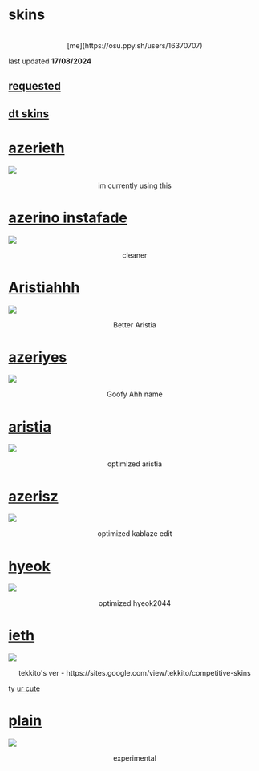 # skins
<p align="center">
<br>
[me](https://osu.ppy.sh/users/16370707)
  
last updated <b>17/08/2024</b>
</p>

## [requested](https://github.com/0icj/skins/blob/main/Requested.md)
## [dt skins](https://github.com/0icj/skins/blob/main/DT.md)

# [azerieth](https://github.com/0icj/skins/raw/main/main/azerieth.osk)
[![](https://github.com/0icj/skins/blob/main/main/azerieth.png?raw=true)](https://github.com/0icj/skins/raw/main/main/azerieth.osk)
<p align="center">
im currently using this
</p>

# [azerino instafade](https://github.com/0icj/skins/raw/main/instafade/azerino%20instafade.osk)
[![](https://github.com/0icj/skins/blob/main/preview/azerino%20instafade.png?raw=true)](https://github.com/0icj/skins/raw/main/instafade/azerino%20instafade.osk)
<p align="center">
cleaner
</p>

# [Aristiahhh](https://github.com/0icj/skins/raw/main/nm/Aristiahhh.osk)
[![](https://github.com/0icj/skins/blob/main/preview/Aristiahhh.png?raw=true)](https://github.com/0icj/skins/raw/main/nm/Aristiahhh.osk)
<p align="center">
Better Aristia
</p>

# [azeriyes](https://github.com/0icj/skins/raw/main/nm/azeriyes.osk)
[![](https://github.com/0icj/skins/blob/main/preview/azeriyes.png?raw=true)](https://github.com/0icj/skins/raw/main/nm/azeriyes.osk)
<p align="center">
Goofy Ahh name
</p>

# [aristia](https://github.com/0icj/skins/raw/main/nm/aristia.osk)
[![](https://github.com/0icj/skins/blob/main/preview/aristia.png?raw=true)](https://github.com/0icj/skins/raw/main/nm/aristia.osk)
<p align="center">
optimized aristia
</p>

# [azerisz](https://github.com/0icj/skins/raw/main/nm/azerisz.osk)
[![](https://github.com/0icj/skins/blob/main/preview/azerisz.png?raw=true)](https://github.com/0icj/skins/raw/main/nm/azerisz.osk)
<p align="center">
optimized kablaze edit
</p>

# [hyeok](https://github.com/0icj/skins/raw/main/nm/hyeok.osk)
[![](https://github.com/0icj/skins/blob/main/preview/hyeok.png?raw=true)](https://github.com/0icj/skins/raw/main/nm/hyeok.osk)
<p align="center">
optimized hyeok2044
</p>

# [ieth](https://github.com/0icj/skins/raw/main/nm/ieth.osk)
[![](https://github.com/0icj/skins/blob/main/preview/ieth.png?raw=true)](https://github.com/0icj/skins/raw/main/nm/ieth.osk)
<p align="center">
tekkito's ver - https://sites.google.com/view/tekkito/competitive-skins
  
ty [ur cute](https://osu.ppy.sh/users/9993348)
</p>

# [plain](https://github.com/0icj/skins/raw/main/nm/plain.osk)
[![](https://github.com/0icj/skins/blob/main/preview/plain.png?raw=true)](https://github.com/0icj/skins/raw/main/nm/plain.osk)
<p align="center">
experimental
</p>

